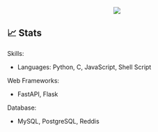 <!-- Typing SVG -->
<p align="center">
  <img src="https://readme-typing-svg.herokuapp.com?color=007ACC&lines=Welcome+to+my+GitHub+Profile!;I'm+passionate+about+coding!;Let's+build+amazing+things+together!">
</p>

## 📈 Stats
Skills:
- Languages: Python, C, JavaScript, Shell Script



Web Frameworks:
- FastAPI, Flask

Database:
- MySQL, PostgreSQL, Reddis






